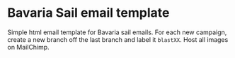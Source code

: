 # Bavaria Sail email template

Simple html email template for Bavaria sail emails.  For each new campaign, create a new branch off the last branch and label it `blastXX`.  Host all images on MailChimp.
